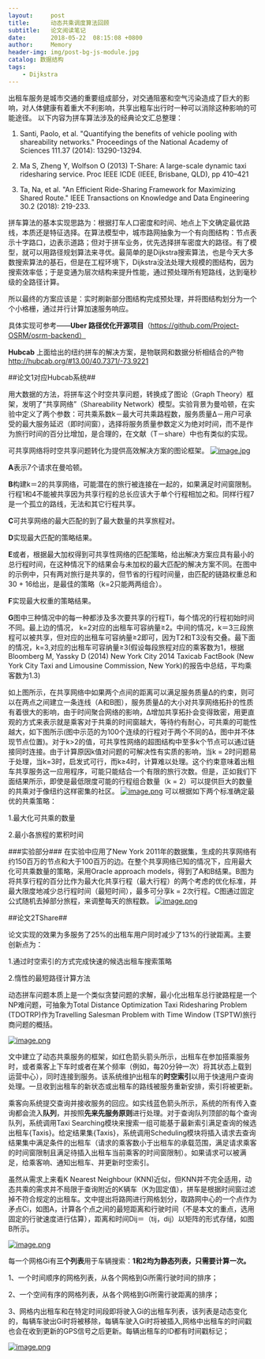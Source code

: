 ```yaml
---
layout:     post
title:      动态共乘调度算法回顾
subtitle:   论文阅读笔记
date:       2018-05-22  08:15:08 +0800
author:     Memory
header-img: img/post-bg-js-module.jpg
catalog: 数据结构
tags:
    - Dijkstra
---
```

出租车服务是城市交通的重要组成部分，对交通阻塞和空气污染造成了巨大的影响，对人体健康有着重大不利影响，共享出粗车出行时一种可以消除这种影响的可能途径。
以下内容为拼车算法涉及的经典论文汇总整理：

1. Santi, Paolo, et al. "Quantifying the benefits of vehicle pooling with shareability networks." Proceedings of the National Academy of Sciences 111.37 (2014): 13290-13294.

2. Ma S, Zheng Y, Wolfson O (2013) T-Share: A large-scale dynamic taxi ridesharing service. Proc IEEE ICDE (IEEE, Brisbane, QLD), pp 410–421


3. Ta, Na, et al. "An Efficient Ride-Sharing Framework for Maximizing Shared Route." IEEE Transactions on Knowledge and Data Engineering 30.2 (2018): 219-233.


拼车算法的基本实现思路为：根据打车人口密度和时间、地点上下文确定最优路线，本质还是特征选择。在算法模型中，城市路网抽象为一个有向图结构：节点表示十字路口，边表示道路；但对于拼车业务，优先选择拼车密度大的路径。有了模型，就可以用路径规划算法来寻优。最简单的是Dijkstra搜索算法，也是今天大多数搜索算法的基石，但是在工程环境下，Dijkstra没法处理大规模的图结构，因为搜索效率低；于是变通为层次结构来提升性能，通过预处理所有短路线，达到毫秒级的全路径计算。

所以最终的方案应该是：实时刷新部分图结构完成预处理，并将图结构划分为一个个小格栅，通过并行计算加速服务响应。

具体实现可参考——**Uber 路径优化开源项目**（https://github.com/Project-OSRM/osrm-backend）

**Hubcab** 上面给出的纽约拼车的解决方案，是物联网和数据分析相结合的产物
http://hubcab.org/#13.00/40.7371/-73.9221

##论文1对应Hubcab系统##

用大数据的方法，将拼车这个时空共享问题，转换成了图论（Graph Theory）框架，发明了“共享网络”（Shareability Network）模型。实验背景为曼哈顿，在实验中定义了两个参数：可共乘系数k－最大可共乘路程数，服务质量Δ－用户可承受的最大服务延迟（即时间窗），选择将服务质量参数定义为绝对时间，而不是作为旅行时间的百分比增加，是合理的，在文献（T－share）中也有类似的实现。

可共享网络将时空共享问题转化为提供高效解决方案的图论框架。
[![image.jpg](https://s31.postimg.cc/foq3yk8d7/image.jpg)](https://postimg.cc/image/u7x8zz1hz/)

**A**表示7个请求在曼哈顿。

**B**构建k＝2的共享网络，可能潜在的旅行被连接在一起的，如果满足时间窗限制。行程1和4不能被共享因为共享行程的总长应该大于单个行程相加之和。同样行程7是一个孤立的路线，无法和其它行程共享。

**C**可共享网络的最大匹配的到了最大数量的共享旅程对。

**D**实现最大匹配的策略结果。

**E**或者，根据最大加权得到可共享性网络的匹配策略，给出解决方案应具有最小的总行程时间，在这种情况下的结果会与未加权的最大匹配的解决方案不同。在图中的示例中，只有两对旅行是共享的，但节省的行程时间量，由匹配的链路权重总和30 + 16给出，是最佳的策略（k=2只能两两组合）。

**F**实现最大权重的策略结果。

**G**图中三种情况中的每一种都涉及多次要共享的行程Ti，每个情况的行程初始时间不同。最上边的情况， k=2对应的出租车可容纳量≥2。中间的情况，k＝3三段旅程可以被共享，但对应的出租车可容纳量≥2即可，因为T2和T3没有交叠。最下面的情况，k=3,对应的出租车可容纳量≥3(假设每段旅程对应的乘客数为1，根据Bloomberg M, Yassky D (2014) New York City 2014 Taxicab FactBook (New York City Taxi and Limousine Commission, New York)的报告中总结，平均乘客数为1.3)

如上图所示，在共享网络中如果两个点间的距离可以满足服务质量Δ的约束，则可以在两点之间建立一条连线（A和B图），服务质量Δ的大小对共享网络拓扑的性质有着很大的影响，由于时间聚合网络的影响，Δ增加共享拓扑会变得致密，用更直观的方式来表示就是乘客对于共乘的时间窗越大，等待约有耐心，可共乘的可能性越大，如下图所示(图中示范的为100个连续的行程对于两个不同的Δ，图中并不体现节点位置)。对于k>2的值，可共享性网络的超图结构中至多k个节点可以通过链接同时连接。由于计算原因k值对问题的可解决性有实质的影响，当k = 2时问题易于处理，当k=3时，启发式可行，而k≥4时，计算难以处理。这个约束意味着出租车共享服务这一应用程序，可能只能结合一个有限的旅行次数。但是，正如我们下面结果所示，即使是最低限度可能的行程组合数量（k = 2）可以提供巨大的数量的共乘对于像纽约这样密集的社区。
[![image.png](https://s31.postimg.cc/qbjx40bdn/image.png)](https://postimg.cc/image/e9oj9v253/)
可以根据如下两个标准确定最优的共乘策略：

1.最大化可共乘的数量

2.最小各旅程的累积时间

###实验部分###
在实验中应用了New York 2011年的数据集，生成的共享网络有约150百万的节点和大于100百万的边。在整个共享网络已知的情况下，应用最大化可共乘数量的策略，采用Oracle approach models，得到了A和B结果。B图为将共享行程的百分比作为最大化共享行程（最大行程）的两个考虑的优化标准，并最大限度地减少总行程时间（最短时间），最多可分享k = 2次行程。C图通过固定公式随机去掉部分旅程，来调整每天的旅程数。
[![image.png](https://s31.postimg.cc/vmytor017/image.png)](https://postimg.cc/image/5enozdfxj/)

##论文2TShare##

论文实现的效果为多服务了25%的出租车用户同时减少了13%的行驶距离。主要创新点为：

1.通过时空索引的方式完成快速的候选出租车搜索策略

2.惰性的最短路径计算方法

动态拼车问题本质上是一个类似贪婪问题的求解，最小化出租车总行驶路程是一个NP难问题，可抽象为Total Distance Optimization Taxi Ridesharing Problem (TDOTRP)作为Travelling Salesman Problem with Time Window (TSPTW)旅行商问题的概括。

[![image.png](https://s31.postimg.cc/3t8f7axx7/image.png)](https://postimg.cc/image/5xss8dzjr/)

文中建立了动态共乘服务的框架，如红色箭头箭头所示，出租车在参加搭乘服务时，或者乘客上下车时或者在某个频率（例如，每20分钟一次）将其状态上载到运营中心），同时连接到服务。该系统维护出租车的**时空索引**以用于快速用户查询处理。一旦收到出租车的新状态或出租车的路线被服务重新安排，索引将被更新。

乘客向系统提交查询并接收服务的回应。如实线蓝色箭头所示，系统的所有传入查询都会流入**队列**，并按照**先来先服务原则**进行处理。对于查询队列顶部的每个查询队列，系统调用Taxi Searching模块来搜索一组可能基于最新索引满足查询的候选出租车{Taxis}。给定结果集{Taxis}，系统调用Scheduling模块将插入请求去查询结果集中满足条件的出租车（请求的乘客数小于出租车的承载范围，满足请求乘客的时间窗限制且满足待插入出租车当前乘客的时间窗限制）。如果请求可以被满足，给乘客响、通知出租车、并更新时空索引。

虽然从需求上来看K Nearest Neighbour (KNN)近似，但KNN并不完全适用，动态共乘的需求并不局限于查询附近的K辆车（K为固定值），拼车是根据时间窗过滤掉不符合规定的出租车。文中提出将路网进行网格划分，取路网中心的一个点作为矛点Ci，如图A，计算各个点之间的最短距离和行驶时间（不是本文的重点，选用固定的行驶速度进行估算），距离和时间Dij＝（tij，dij）以矩阵的形式存储，如图B所示。

[![image.png](https://s31.postimg.cc/60h990xqz/image.png)](https://postimg.cc/image/ce6cca2mv/)

每一个网格Gi有**三个列表**用于车辆搜索：**1和2均为静态列表，只需要计算一次。**

1、一个时间顺序的网格列表，从各个网格到Gi所需行驶时间的排序；

2、一个空间有序的网格列表，从各个网格到Gi所需行驶距离的排序；

3、网格内出租车和在特定时间段即将驶入Gi的出租车列表，该列表是动态变化的，每辆车驶出Gi时将被移除，每辆车驶入Gi时将被插入,网格中出租车的时间戳也会在收到更新的GPS信号之后更新。每辆出租车的ID都有时间戳标记；

[![image.png](https://s31.postimg.cc/dym8oa4m3/image.png)](https://postimg.cc/image/bu1vn72zb/)












